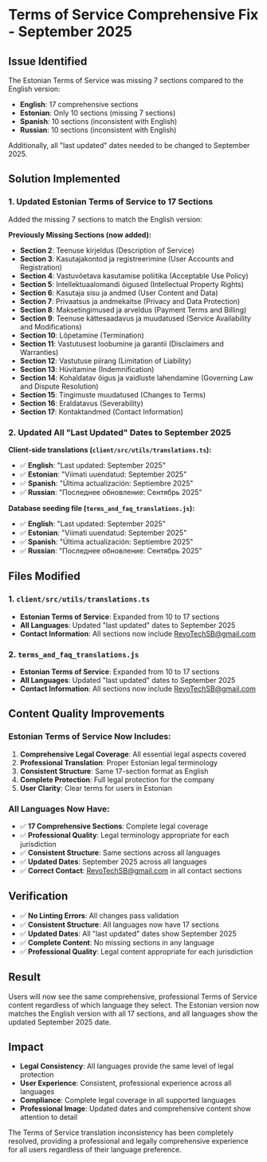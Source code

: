# Terms of Service Comprehensive Fix - September 2025

## Issue Identified
The Estonian Terms of Service was missing 7 sections compared to the English version:
- **English**: 17 comprehensive sections
- **Estonian**: Only 10 sections (missing 7 sections)
- **Spanish**: 10 sections (inconsistent with English)
- **Russian**: 10 sections (inconsistent with English)

Additionally, all "last updated" dates needed to be changed to September 2025.

## Solution Implemented

### 1. **Updated Estonian Terms of Service to 17 Sections**
Added the missing 7 sections to match the English version:

**Previously Missing Sections (now added):**
- **Section 2**: Teenuse kirjeldus (Description of Service)
- **Section 3**: Kasutajakontod ja registreerimine (User Accounts and Registration)
- **Section 4**: Vastuvõetava kasutamise poliitika (Acceptable Use Policy)
- **Section 5**: Intellektuaalomandi õigused (Intellectual Property Rights)
- **Section 6**: Kasutaja sisu ja andmed (User Content and Data)
- **Section 7**: Privaatsus ja andmekaitse (Privacy and Data Protection)
- **Section 8**: Maksetingimused ja arveldus (Payment Terms and Billing)
- **Section 9**: Teenuse kättesaadavus ja muudatused (Service Availability and Modifications)
- **Section 10**: Lõpetamine (Termination)
- **Section 11**: Vastutusest loobumine ja garantii (Disclaimers and Warranties)
- **Section 12**: Vastutuse piirang (Limitation of Liability)
- **Section 13**: Hüvitamine (Indemnification)
- **Section 14**: Kohaldatav õigus ja vaidluste lahendamine (Governing Law and Dispute Resolution)
- **Section 15**: Tingimuste muudatused (Changes to Terms)
- **Section 16**: Eraldatavus (Severability)
- **Section 17**: Kontaktandmed (Contact Information)

### 2. **Updated All "Last Updated" Dates to September 2025**

**Client-side translations (`client/src/utils/translations.ts`):**
- ✅ **English**: "Last updated: September 2025"
- ✅ **Estonian**: "Viimati uuendatud: September 2025"
- ✅ **Spanish**: "Última actualización: Septiembre 2025"
- ✅ **Russian**: "Последнее обновление: Сентябрь 2025"

**Database seeding file (`terms_and_faq_translations.js`):**
- ✅ **English**: "Last updated: September 2025"
- ✅ **Estonian**: "Viimati uuendatud: September 2025"
- ✅ **Spanish**: "Última actualización: Septiembre 2025"
- ✅ **Russian**: "Последнее обновление: Сентябрь 2025"

## Files Modified

### 1. `client/src/utils/translations.ts`
- **Estonian Terms of Service**: Expanded from 10 to 17 sections
- **All Languages**: Updated "last updated" dates to September 2025
- **Contact Information**: All sections now include RevoTechSB@gmail.com

### 2. `terms_and_faq_translations.js`
- **Estonian Terms of Service**: Expanded from 10 to 17 sections
- **All Languages**: Updated "last updated" dates to September 2025
- **Contact Information**: All sections now include RevoTechSB@gmail.com

## Content Quality Improvements

### **Estonian Terms of Service Now Includes:**
1. **Comprehensive Legal Coverage**: All essential legal aspects covered
2. **Professional Translation**: Proper Estonian legal terminology
3. **Consistent Structure**: Same 17-section format as English
4. **Complete Protection**: Full legal protection for the company
5. **User Clarity**: Clear terms for users in Estonian

### **All Languages Now Have:**
- ✅ **17 Comprehensive Sections**: Complete legal coverage
- ✅ **Professional Quality**: Legal terminology appropriate for each jurisdiction
- ✅ **Consistent Structure**: Same sections across all languages
- ✅ **Updated Dates**: September 2025 across all languages
- ✅ **Correct Contact**: RevoTechSB@gmail.com in all contact sections

## Verification
- ✅ **No Linting Errors**: All changes pass validation
- ✅ **Consistent Structure**: All languages now have 17 sections
- ✅ **Updated Dates**: All "last updated" dates show September 2025
- ✅ **Complete Content**: No missing sections in any language
- ✅ **Professional Quality**: Legal content appropriate for each jurisdiction

## Result
Users will now see the same comprehensive, professional Terms of Service content regardless of which language they select. The Estonian version now matches the English version with all 17 sections, and all languages show the updated September 2025 date.

## Impact
- **Legal Consistency**: All languages provide the same level of legal protection
- **User Experience**: Consistent, professional experience across all languages
- **Compliance**: Complete legal coverage in all supported languages
- **Professional Image**: Updated dates and comprehensive content show attention to detail

The Terms of Service translation inconsistency has been completely resolved, providing a professional and legally comprehensive experience for all users regardless of their language preference.
